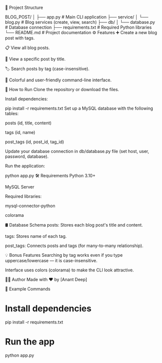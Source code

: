 📂 Project Structure

BLOG_POST/
│
├── app.py               # Main CLI application
├── service/
│   └── blog.py          # Blog services (create, view, search)
├── db/
│   └── database.py      # Database connection
├── requirements.txt     # Required Python libraries
└── README.md            # Project documentation
⚙️ Features
➕ Create a new blog post with tags.

📋 View all blog posts.

🔎 View a specific post by title.

🏷️ Search posts by tag (case-insensitive).

🎨 Colorful and user-friendly command-line interface.

🚀 How to Run
Clone the repository or download the files.

Install dependencies:


pip install -r requirements.txt
Set up a MySQL database with the following tables:

posts (id, title, content)

tags (id, name)

post_tags (id, post_id, tag_id)

Update your database connection in db/database.py file (set host, user, password, database).

Run the application:


python app.py
🛠️ Requirements
Python 3.10+

MySQL Server

Required libraries:

mysql-connector-python

colorama



🛢️ Database Schema 
posts: Stores each blog post's title and content.

tags: Stores name of each tag.

post_tags: Connects posts and tags (for many-to-many relationship).

💡 Bonus Features
Searching by tag works even if you type uppercase/lowercase — it is case-insensitive.

Interface uses colors (colorama) to make the CLI look attractive.

👨‍💻 Author
Made with ❤️ by [Anant Deep]

📌 Example Commands
# Install dependencies
pip install -r requirements.txt

# Run the app
python app.py
